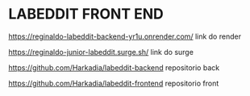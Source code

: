 # LABEDDIT FRONT END


https://reginaldo-labeddit-backend-yr1u.onrender.com/  link do render

https://reginaldo-junior-labeddit.surge.sh/   link do surge

https://github.com/Harkadia/labeddit-backend   repositorio back

https://github.com/Harkadia/labeddit-frontend  repositorio front

